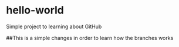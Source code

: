 # hello-world
Simple project to learning about GitHub

##This is a simple changes in order to learn how the branches works
